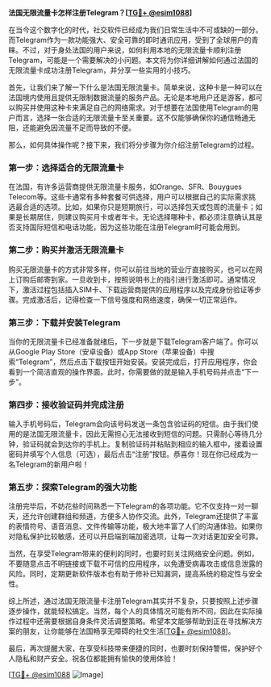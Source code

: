**法国无限流量卡怎样注册Telegram？[[TG💪+ @esim1088](https://t.me/s/esim1088)]**

在当今这个数字化的时代，社交软件已经成为我们日常生活中不可或缺的一部分。而Telegram作为一款功能强大、安全可靠的即时通讯应用，受到了全球用户的青睐。不过，对于身处法国的用户来说，如何利用本地的无限流量卡顺利注册Telegram，可能是一个需要解决的小问题。本文将为你详细讲解如何通过法国的无限流量卡成功注册Telegram，并分享一些实用的小技巧。

首先，让我们来了解一下什么是法国无限流量卡。简单来说，这种卡是一种可以在法国境内使用且提供无限制数据流量的服务产品。无论是本地用户还是游客，都可以购买并使用这种卡来满足自己的网络需求。对于想要在法国使用Telegram的用户而言，选择一张合适的无限流量卡至关重要。这不仅能够确保你的通信畅通无阻，还能避免因流量不足而导致的不便。

那么，如何具体操作呢？接下来，我们将分步骤为你介绍注册Telegram的过程。

### 第一步：选择适合的无限流量卡

在法国，有许多运营商提供无限流量卡服务，如Orange、SFR、Bouygues Telecom等。这些卡通常有多种套餐可供选择，用户可以根据自己的实际需求挑选最合适的选项。比如，如果你只是短期旅行，可以选择包天或包周的流量卡；如果是长期居住，则建议购买月卡或者年卡。无论选择哪种卡，都必须注意确认其是否支持国际短信和电话功能，因为这些功能在注册Telegram时可能会用到。

### 第二步：购买并激活无限流量卡

购买无限流量卡的方式非常多样，你可以前往当地的营业厅直接购买，也可以在网上订购后邮寄到家。一旦收到卡，按照说明书上的指引进行激活即可。通常情况下，激活过程包括插入SIM卡、下载运营商提供的应用程序以及完成身份验证等步骤。完成激活后，记得检查一下信号强度和网络速度，确保一切正常运作。

### 第三步：下载并安装Telegram

当你的无限流量卡已经准备就绪后，下一步就是下载Telegram客户端了。你可以从Google Play Store（安卓设备）或App Store（苹果设备）中搜索“Telegram”，然后点击下载按钮开始安装。安装完成后，打开应用程序，你会看到一个简洁直观的操作界面。此时，你需要做的就是输入手机号码并点击“下一步”。

### 第四步：接收验证码并完成注册

输入手机号码后，Telegram会向该号码发送一条包含验证码的短信。由于我们使用的是法国无限流量卡，因此无需担心无法接收到短信的问题。只需耐心等待几分钟，验证码就会到达你的手机上。复制验证码并粘贴到相应的输入框中，接着设置密码并填写个人信息（可选），最后点击“注册”按钮。恭喜你！现在你已经成为一名Telegram的新用户啦！

### 第五步：探索Telegram的强大功能

注册完毕后，不妨花些时间熟悉一下Telegram的各项功能。它不仅支持一对一聊天，还允许创建群组和频道，方便多人协作交流。此外，Telegram还提供了丰富的表情符号、语音消息、文件传输等功能，极大地丰富了人们的沟通体验。如果你对隐私保护比较敏感，还可以开启端到端加密选项，让每一次对话更加安全可靠。

当然，在享受Telegram带来的便利的同时，也要时刻关注网络安全问题。例如，不要随意点击不明链接或下载不可信的应用程序，以免遭受病毒攻击或信息泄露的风险。同时，定期更新软件版本也有助于修补已知漏洞，提高系统的稳定性与安全性。

综上所述，通过法国无限流量卡注册Telegram其实并不复杂，只要按照上述步骤逐步操作，就能轻松搞定。当然，每个人的具体情况可能有所不同，因此在实际操作过程中还需要根据自身条件灵活调整策略。希望本文能够帮助到正在寻找解决方案的朋友，让你能够在法国畅享无障碍的社交生活[[TG💪+ @esim1088](https://t.me/s/esim1088)]。

最后，再次提醒大家，在享受科技带来便捷的同时，也要时刻保持警惕，保护好个人隐私和财产安全。祝各位都能拥有愉快的使用体验！

[[TG💪+ @esim1088](https://t.me/s/esim1088) ![Image](https://i.postimg.cc/4NQfJmqS/Snipaste-2025-05-13-00-14-12.png)]
